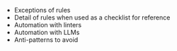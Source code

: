 - Exceptions of rules
- Detail of rules when used as a checklist for reference
- Automation with linters
- Automation with LLMs
- Anti-patterns to avoid